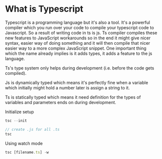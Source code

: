 # What is Typescript

Typescript is a programming language but it's also a tool. It's a powerful compiler which you run over your code to compile your typescript code to Javascript. So a result of writing code in ts is js. Ts compiler compiles these new features to JavaScript workarounds so in the end it might give nicer syntax, easier way of doing something and it will then compile that nicer easier way to a more complex JavaScript snippet. One important thing which the name already implies is it adds types, it adds a feature to the js language.

Ts's type system only helps during development (i.e. before the code gets compiled).

Js is dynamically typed which means it's perfectly fine when a variable which initially might hold a number later is assign a string to it.

Ts is statically typed which means it need definition for the types of variables and parameters ends on during development.

Initialize setup

```typescript
tsc --init

// create .js for all .ts
tsc
```

Using watch mode

```typescript
tsc [filename.ts] -w
```

